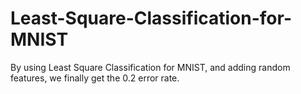 # Least-Square-Classification-for-MNIST
By using Least Square Classification for MNIST, and adding random features, we finally get the 0.2 error rate.
